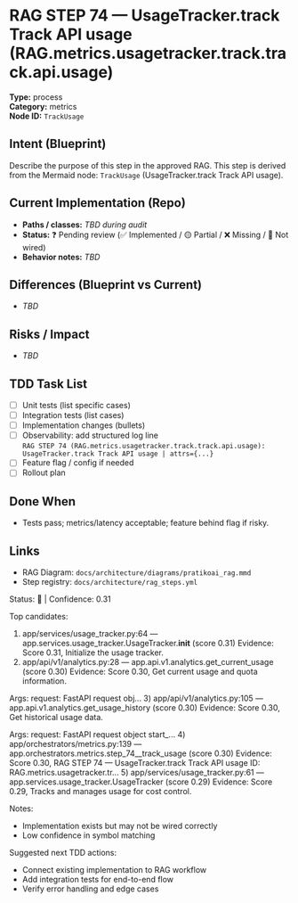 # RAG STEP 74 — UsageTracker.track Track API usage (RAG.metrics.usagetracker.track.track.api.usage)

**Type:** process  
**Category:** metrics  
**Node ID:** `TrackUsage`

## Intent (Blueprint)
Describe the purpose of this step in the approved RAG. This step is derived from the Mermaid node: `TrackUsage` (UsageTracker.track Track API usage).

## Current Implementation (Repo)
- **Paths / classes:** _TBD during audit_
- **Status:** ❓ Pending review (✅ Implemented / 🟡 Partial / ❌ Missing / 🔌 Not wired)
- **Behavior notes:** _TBD_

## Differences (Blueprint vs Current)
- _TBD_

## Risks / Impact
- _TBD_

## TDD Task List
- [ ] Unit tests (list specific cases)
- [ ] Integration tests (list cases)
- [ ] Implementation changes (bullets)
- [ ] Observability: add structured log line  
  `RAG STEP 74 (RAG.metrics.usagetracker.track.track.api.usage): UsageTracker.track Track API usage | attrs={...}`
- [ ] Feature flag / config if needed
- [ ] Rollout plan

## Done When
- Tests pass; metrics/latency acceptable; feature behind flag if risky.

## Links
- RAG Diagram: `docs/architecture/diagrams/pratikoai_rag.mmd`
- Step registry: `docs/architecture/rag_steps.yml`


<!-- AUTO-AUDIT:BEGIN -->
Status: 🔌  |  Confidence: 0.31

Top candidates:
1) app/services/usage_tracker.py:64 — app.services.usage_tracker.UsageTracker.__init__ (score 0.31)
   Evidence: Score 0.31, Initialize the usage tracker.
2) app/api/v1/analytics.py:28 — app.api.v1.analytics.get_current_usage (score 0.30)
   Evidence: Score 0.30, Get current usage and quota information.

Args:
    request: FastAPI request obj...
3) app/api/v1/analytics.py:105 — app.api.v1.analytics.get_usage_history (score 0.30)
   Evidence: Score 0.30, Get historical usage data.

Args:
    request: FastAPI request object
    start_...
4) app/orchestrators/metrics.py:139 — app.orchestrators.metrics.step_74__track_usage (score 0.30)
   Evidence: Score 0.30, RAG STEP 74 — UsageTracker.track Track API usage
ID: RAG.metrics.usagetracker.tr...
5) app/services/usage_tracker.py:61 — app.services.usage_tracker.UsageTracker (score 0.29)
   Evidence: Score 0.29, Tracks and manages usage for cost control.

Notes:
- Implementation exists but may not be wired correctly
- Low confidence in symbol matching

Suggested next TDD actions:
- Connect existing implementation to RAG workflow
- Add integration tests for end-to-end flow
- Verify error handling and edge cases
<!-- AUTO-AUDIT:END -->
